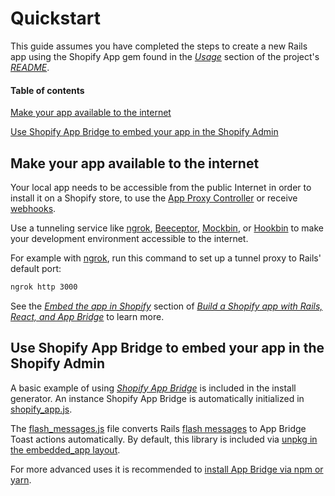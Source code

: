 # Quickstart

This guide assumes you have completed the steps to create a new Rails app using the Shopify App gem found in the [*Usage*](/README.md#usage) section of the project's [*README*](/README.md).

#### Table of contents

[Make your app available to the internet](#make-your-app-available-to-the-internet)

[Use Shopify App Bridge to embed your app in the Shopify Admin](#use-shopify-app-bridge-to-embed-your-app-in-the-shopify-admin)

## Make your app available to the internet

Your local app needs to be accessible from the public Internet in order to install it on a Shopify store, to use the [App Proxy Controller](/README.md#-rails-generate-shopifyappapp-proxy-controller) or receive [webhooks](/docs/shopify_app/webhooks.md).

Use a tunneling service like [ngrok](https://ngrok.com/), [Beeceptor](https://beeceptor.com/), [Mockbin](http://mockbin.org/), or [Hookbin](https://hookbin.com/) to make your development environment accessible to the internet.

For example with [ngrok](https://ngrok.com/), run this command to set up a tunnel proxy to Rails' default port:

```sh
ngrok http 3000
```

See the [*Embed the app in Shopify*](https://shopify.dev/tutorials/build-rails-react-app-that-uses-app-bridge-authentication#embed-the-app-in-shopify) section of [*Build a Shopify app with Rails, React, and App Bridge*](https://shopify.dev/tutorials/build-rails-react-app-that-uses-app-bridge-authentication) to learn more.

## Use Shopify App Bridge to embed your app in the Shopify Admin

A basic example of using [*Shopify App Bridge*](https://shopify.dev/tools/app-bridge) is included in the install generator. An instance Shopify App Bridge is automatically initialized in [shopify_app.js](https://github.com/Shopify/shopify_app/blob/master/lib/generators/shopify_app/install/templates/shopify_app.js). 

The [flash_messages.js](https://github.com/Shopify/shopify_app/blob/master/lib/generators/shopify_app/install/templates/flash_messages.js) file converts Rails [flash messages](https://api.rubyonrails.org/classes/ActionDispatch/Flash.html) to App Bridge Toast actions automatically. By default, this library is included via [unpkg in the embedded_app layout](https://github.com/Shopify/shopify_app/blob/master/lib/generators/shopify_app/install/templates/embedded_app.html.erb#L27). 

For more advanced uses it is recommended to [install App Bridge via npm or yarn](https://help.shopify.com/en/api/embedded-apps/app-bridge/getting-started#set-up-shopify-app-bridge-in-your-app).
